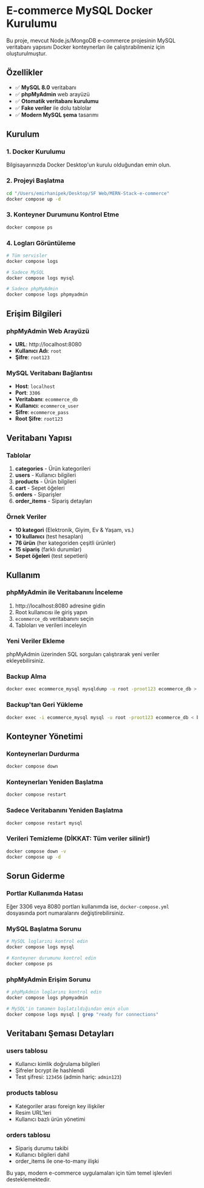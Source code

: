 # E-commerce MySQL Docker Kurulumu

Bu proje, mevcut Node.js/MongoDB e-commerce projesinin MySQL veritabanı yapısını Docker konteynerları ile çalıştırabilmeniz için oluşturulmuştur.

## Özellikler

- ✅ **MySQL 8.0** veritabanı
- ✅ **phpMyAdmin** web arayüzü
- ✅ **Otomatik veritabanı kurulumu** 
- ✅ **Fake veriler** ile dolu tablolar
- ✅ **Modern MySQL şema** tasarımı

## Kurulum

### 1. Docker Kurulumu
Bilgisayarınızda Docker Desktop'un kurulu olduğundan emin olun.

### 2. Projeyi Başlatma
```bash
cd "/Users/emirhanipek/Desktop/SF Web/MERN-Stack-e-commerce"
docker compose up -d
```

### 3. Konteyner Durumunu Kontrol Etme
```bash
docker compose ps
```

### 4. Logları Görüntüleme
```bash
# Tüm servisler
docker compose logs

# Sadece MySQL
docker compose logs mysql

# Sadece phpMyAdmin
docker compose logs phpmyadmin
```

## Erişim Bilgileri

### phpMyAdmin Web Arayüzü
- **URL**: http://localhost:8080
- **Kullanıcı Adı**: `root`
- **Şifre**: `root123`

### MySQL Veritabanı Bağlantısı
- **Host**: `localhost`
- **Port**: `3306`
- **Veritabanı**: `ecommerce_db`
- **Kullanıcı**: `ecommerce_user`
- **Şifre**: `ecommerce_pass`
- **Root Şifre**: `root123`

## Veritabanı Yapısı

### Tablolar
1. **categories** - Ürün kategorileri
2. **users** - Kullanıcı bilgileri
3. **products** - Ürün bilgileri
4. **cart** - Sepet öğeleri
5. **orders** - Siparişler
6. **order_items** - Sipariş detayları

### Örnek Veriler
- **10 kategori** (Elektronik, Giyim, Ev & Yaşam, vs.)
- **10 kullanıcı** (test hesapları)
- **76 ürün** (her kategoriden çeşitli ürünler)
- **15 sipariş** (farklı durumlar)
- **Sepet öğeleri** (test sepetleri)

## Kullanım

### phpMyAdmin ile Veritabanını İnceleme
1. http://localhost:8080 adresine gidin
2. Root kullanıcısı ile giriş yapın
3. `ecommerce_db` veritabanını seçin
4. Tabloları ve verileri inceleyin

### Yeni Veriler Ekleme
phpMyAdmin üzerinden SQL sorguları çalıştırarak yeni veriler ekleyebilirsiniz.

### Backup Alma
```bash
docker exec ecommerce_mysql mysqldump -u root -proot123 ecommerce_db > backup.sql
```

### Backup'tan Geri Yükleme
```bash
docker exec -i ecommerce_mysql mysql -u root -proot123 ecommerce_db < backup.sql
```

## Konteyner Yönetimi

### Konteynerları Durdurma
```bash
docker compose down
```

### Konteynerları Yeniden Başlatma
```bash
docker compose restart
```

### Sadece Veritabanını Yeniden Başlatma
```bash
docker compose restart mysql
```

### Verileri Temizleme (DİKKAT: Tüm veriler silinir!)
```bash
docker compose down -v
docker compose up -d
```

## Sorun Giderme

### Portlar Kullanımda Hatası
Eğer 3306 veya 8080 portları kullanımda ise, `docker-compose.yml` dosyasında port numaralarını değiştirebilirsiniz.

### MySQL Başlatma Sorunu
```bash
# MySQL loglarını kontrol edin
docker compose logs mysql

# Konteyner durumunu kontrol edin
docker compose ps
```

### phpMyAdmin Erişim Sorunu
```bash
# phpMyAdmin loglarını kontrol edin
docker compose logs phpmyadmin

# MySQL'in tamamen başlatıldığından emin olun
docker compose logs mysql | grep "ready for connections"
```

## Veritabanı Şeması Detayları

### users tablosu
- Kullanıcı kimlik doğrulama bilgileri
- Şifreler bcrypt ile hashlendi
- Test şifresi: `123456` (admin hariç: `admin123`)

### products tablosu
- Kategoriler arası foreign key ilişkiler
- Resim URL'leri
- Kullanıcı bazlı ürün yönetimi

### orders tablosu
- Sipariş durumu takibi
- Kullanıcı bilgileri dahil
- order_items ile one-to-many ilişki

Bu yapı, modern e-commerce uygulamaları için tüm temel işlevleri desteklemektedir.
